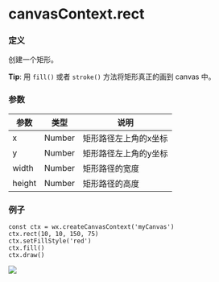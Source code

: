 <!-- https://mp.weixin.qq.com/debug/wxadoc/dev/api/canvas/rect.html -->

canvasContext.rect
==================

### 定义

创建一个矩形。

**Tip**: 用 `fill()` 或者 `stroke()` 方法将矩形真正的画到 canvas 中。

### 参数

  参数     |  类型     |  说明          
-----------|-----------|----------------
  x        |  Number   |矩形路径左上角的x坐标
  y        |  Number   |矩形路径左上角的y坐标
  width    |  Number   | 矩形路径的宽度 
  height   |  Number   | 矩形路径的高度 

### 例子

    const ctx = wx.createCanvasContext('myCanvas')
    ctx.rect(10, 10, 150, 75)
    ctx.setFillStyle('red')
    ctx.fill()
    ctx.draw()
    

![](https://mp.weixin.qq.com/debug/wxadoc/dev/image/canvas/fill-rect.png?t=201838)
